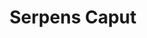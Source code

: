 ---
title: "Serpens Caput"
hashtag: serpens-caput
borders:
  - Boötes
  - Corona Borealis
  - Hercules
  - Libra
  - Ophiuchus
  - Virgo
subdivision-of:
  - Serpens Cauda
tags:
  - Serpens
---